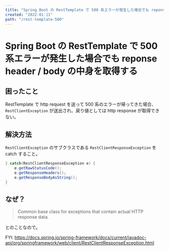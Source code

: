 ```yaml
---
title: "Spring Boot の RestTemplate で 500 系エラーが発生した場合でも reponse header / body の中身を取得する"
created: "2022-01-11"
path: "/rest-template-500"
---
```


# Spring Boot の RestTemplate で 500 系エラーが発生した場合でも reponse header / body の中身を取得する

## 困ったこと

RestTemplate で http request を送って 500 系のエラーが帰ってきた場合、`RestClientException` が送出され、戻り値としては http response が取得できない。

## 解決方法

`RestClientException` のサブクラスである `RestClientResponseException` を catch すること。

```java
} catch(RestClientResponseException e) {
    e.getRawStatusCode();
    e.getResponseHeaders();
    e.getResponseBodyAsString();
}
```

## なぜ？

> Common base class for exceptions that contain actual HTTP response data.

とのことなので。  

FYI: https://docs.spring.io/spring-framework/docs/current/javadoc-api/org/springframework/web/client/RestClientResponseException.html